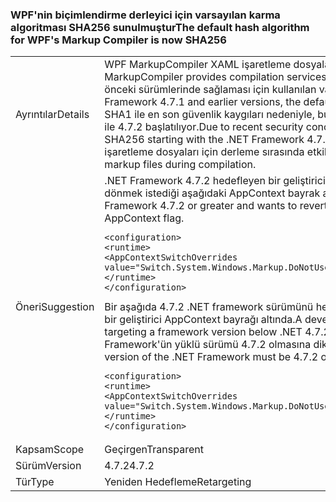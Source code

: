 ### <a name="the-default-hash-algorithm-for-wpfs-markup-compiler-is-now-sha256"></a><span data-ttu-id="b7919-101">WPF'nin biçimlendirme derleyici için varsayılan karma algoritması SHA256 sunulmuştur</span><span class="sxs-lookup"><span data-stu-id="b7919-101">The default hash algorithm for WPF's Markup Compiler is now SHA256</span></span>

|   |   |
|---|---|
|<span data-ttu-id="b7919-102">Ayrıntılar</span><span class="sxs-lookup"><span data-stu-id="b7919-102">Details</span></span>|<span data-ttu-id="b7919-103">WPF MarkupCompiler XAML işaretleme dosyaları için derleme hizmetleri sağlar.</span><span class="sxs-lookup"><span data-stu-id="b7919-103">The WPF MarkupCompiler provides compilation services for XAML markup files.</span></span>  <span data-ttu-id="b7919-104">.NET Framework 4.7.1 ve önceki sürümlerinde sağlaması için kullanılan varsayılan karma algoritma SHA1 oluştu.</span><span class="sxs-lookup"><span data-stu-id="b7919-104">In the .NET Framework 4.7.1 and earlier versions, the default hash algorithm used for checksums was SHA1.</span></span> <span data-ttu-id="b7919-105">SHA1 ile en son güvenlik kaygıları nedeniyle, bu varsayılan için SHA256 değiştirildi .NET Framework ile 4.7.2 başlatılıyor.</span><span class="sxs-lookup"><span data-stu-id="b7919-105">Due to recent security concerns with SHA1, this default has been changed to SHA256 starting with the .NET Framework 4.7.2.</span></span>  <span data-ttu-id="b7919-106">Bu değişiklik tüm sağlama toplamı oluşturulması işaretleme dosyaları için derleme sırasında etkiler.</span><span class="sxs-lookup"><span data-stu-id="b7919-106">This change affects all checksum generation for markup files during compilation.</span></span>|
|<span data-ttu-id="b7919-107">Öneri</span><span class="sxs-lookup"><span data-stu-id="b7919-107">Suggestion</span></span>|<span data-ttu-id="b7919-108">.NET Framework 4.7.2 hedefleyen bir geliştirici ya da daha büyük ve SHA1 karma davranışa dönmek istediği aşağıdaki AppContext bayrak ayarlamanız gerekir.</span><span class="sxs-lookup"><span data-stu-id="b7919-108">A developer who targets .NET Framework 4.7.2 or greater and wants to revert to SHA1 hashing behavior must set the following AppContext flag.</span></span><pre><code class="lang-xml">&lt;configuration&gt;&#13;&#10;&lt;runtime&gt;&#13;&#10;&lt;AppContextSwitchOverrides value=&quot;Switch.System.Windows.Markup.DoNotUseSha256ForMarkupCompilerChecksumAlgorithm=true&quot;/&gt;&#13;&#10;&lt;/runtime&gt;&#13;&#10;&lt;/configuration&gt;&#13;&#10;</code></pre><span data-ttu-id="b7919-109">Bir aşağıda 4.7.2 .NET framework sürümünü hedefleme kümesi SHA256 karma yararlanmak isteyen bir geliştirici AppContext bayrağı altında.</span><span class="sxs-lookup"><span data-stu-id="b7919-109">A developer who wants to utilize SHA256 hashing while targeting a framework version below .NET 4.7.2 must set the below AppContext flag.</span></span>  <span data-ttu-id="b7919-110">.NET Framework'ün yüklü sürümü 4.7.2 olmasına dikkat edin veya daha büyük.</span><span class="sxs-lookup"><span data-stu-id="b7919-110">Note that the installed version of the .NET Framework must be 4.7.2 or greater.</span></span><pre><code class="lang-xml">&lt;configuration&gt;&#13;&#10;&lt;runtime&gt;&#13;&#10;&lt;AppContextSwitchOverrides value=&quot;Switch.System.Windows.Markup.DoNotUseSha256ForMarkupCompilerChecksumAlgorithm=false&#13;&#10;&lt;/runtime&gt;&#13;&#10;&lt;/configuration&gt;&#13;&#10;</code></pre>|
|<span data-ttu-id="b7919-111">Kapsam</span><span class="sxs-lookup"><span data-stu-id="b7919-111">Scope</span></span>|<span data-ttu-id="b7919-112">Geçirgen</span><span class="sxs-lookup"><span data-stu-id="b7919-112">Transparent</span></span>|
|<span data-ttu-id="b7919-113">Sürüm</span><span class="sxs-lookup"><span data-stu-id="b7919-113">Version</span></span>|<span data-ttu-id="b7919-114">4.7.2</span><span class="sxs-lookup"><span data-stu-id="b7919-114">4.7.2</span></span>|
|<span data-ttu-id="b7919-115">Tür</span><span class="sxs-lookup"><span data-stu-id="b7919-115">Type</span></span>|<span data-ttu-id="b7919-116">Yeniden Hedefleme</span><span class="sxs-lookup"><span data-stu-id="b7919-116">Retargeting</span></span>|

